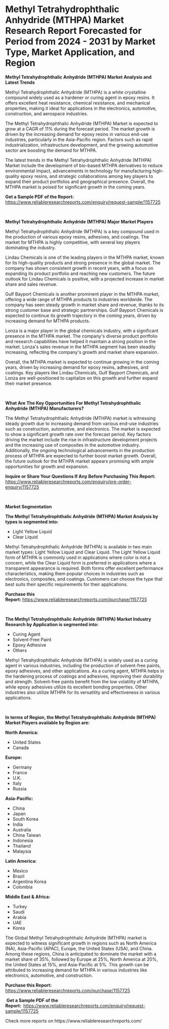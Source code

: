 <p><h1>Methyl Tetrahydrophthalic Anhydride (MTHPA) Market Research Report Forecasted for Period from 2024 -  2031 by Market Type, Market Application, and Region</h1></p><p><strong>Methyl Tetrahydrophthalic Anhydride (MTHPA) Market Analysis and Latest Trends</strong></p>
<p><p>Methyl Tetrahydrophthalic Anhydride (MTHPA) is a white crystalline compound widely used as a hardener or curing agent in epoxy resins. It offers excellent heat resistance, chemical resistance, and mechanical properties, making it ideal for applications in the electronics, automotive, construction, and aerospace industries.</p><p>The Methyl Tetrahydrophthalic Anhydride (MTHPA) Market is expected to grow at a CAGR of 11% during the forecast period. The market growth is driven by the increasing demand for epoxy resins in various end-use industries, particularly in the Asia-Pacific region. Factors such as rapid industrialization, infrastructure development, and the growing automotive sector are boosting the demand for MTHPA.</p><p>The latest trends in the Methyl Tetrahydrophthalic Anhydride (MTHPA) Market include the development of bio-based MTHPA derivatives to reduce environmental impact, advancements in technology for manufacturing high-quality epoxy resins, and strategic collaborations among key players to expand their product portfolios and geographical presence. Overall, the MTHPA market is poised for significant growth in the coming years.</p></p>
<p><strong>Get a Sample PDF of the Report:&nbsp;</strong> <a href="https://www.reliableresearchreports.com/enquiry/request-sample/1157725">https://www.reliableresearchreports.com/enquiry/request-sample/1157725</a></p>
<p>&nbsp;</p>
<p><strong>Methyl Tetrahydrophthalic Anhydride (MTHPA) Major Market Players</strong></p>
<p><p>Methyl Tetrahydrophthalic Anhydride (MTHPA) is a key compound used in the production of various epoxy resins, adhesives, and coatings. The market for MTHPA is highly competitive, with several key players dominating the industry. </p><p>Lindau Chemicals is one of the leading players in the MTHPA market, known for its high-quality products and strong presence in the global market. The company has shown consistent growth in recent years, with a focus on expanding its product portfolio and reaching new customers. The future outlook for Lindau Chemicals is positive, with a projected increase in market share and sales revenue.</p><p>Gulf Bayport Chemicals is another prominent player in the MTHPA market, offering a wide range of MTHPA products to industries worldwide. The company has seen steady growth in market share and revenue, thanks to its strong customer base and strategic partnerships. Gulf Bayport Chemicals is expected to continue its growth trajectory in the coming years, driven by increasing demand for MTHPA products.</p><p>Lonza is a major player in the global chemicals industry, with a significant presence in the MTHPA market. The company's diverse product portfolio and research capabilities have helped it maintain a strong position in the market. Lonza's sales revenue in the MTHPA segment has been steadily increasing, reflecting the company's growth and market share expansion.</p><p>Overall, the MTHPA market is expected to continue growing in the coming years, driven by increasing demand for epoxy resins, adhesives, and coatings. Key players like Lindau Chemicals, Gulf Bayport Chemicals, and Lonza are well-positioned to capitalize on this growth and further expand their market presence.</p></p>
<p>&nbsp;</p>
<p><strong>What Are The Key Opportunities For Methyl Tetrahydrophthalic Anhydride (MTHPA) Manufacturers?</strong></p>
<p><p>The Methyl Tetrahydrophthalic Anhydride (MTHPA) market is witnessing steady growth due to increasing demand from various end-use industries such as construction, automotive, and electronics. The market is expected to show a significant growth rate over the forecast period. Key factors driving the market include the rise in infrastructure development projects and the increasing use of composites in the automotive industry. Additionally, the ongoing technological advancements in the production process of MTHPA are expected to further boost market growth. Overall, the future outlook for the MTHPA market appears promising with ample opportunities for growth and expansion.</p></p>
<p><strong>Inquire or Share Your Questions If Any Before Purchasing This Report:</strong> <a href="https://www.reliableresearchreports.com/enquiry/pre-order-enquiry/1157725">https://www.reliableresearchreports.com/enquiry/pre-order-enquiry/1157725</a></p>
<p>&nbsp;</p>
<p><strong>Market Segmentation</strong></p>
<p><strong>The Methyl Tetrahydrophthalic Anhydride (MTHPA) Market Analysis by types is segmented into:</strong></p>
<p><ul><li>Light Yellow Liquid</li><li>Clear Liquid</li></ul></p>
<p><p>Methyl Tetrahydrophthalic Anhydride (MTHPA) is available in two main market types: Light Yellow Liquid and Clear Liquid. The Light Yellow Liquid form of MTHPA is commonly used in applications where color is not a concern, while the Clear Liquid form is preferred in applications where a transparent appearance is required. Both forms offer excellent performance characteristics, making them popular choices in industries such as electronics, composites, and coatings. Customers can choose the type that best suits their specific requirements for their applications.</p></p>
<p><strong>Purchase this Report:&nbsp;</strong><a href="https://www.reliableresearchreports.com/purchase/1157725">https://www.reliableresearchreports.com/purchase/1157725</a></p>
<p>&nbsp;</p>
<p><strong>The Methyl Tetrahydrophthalic Anhydride (MTHPA) Market Industry Research by Application is segmented into:</strong></p>
<p><ul><li>Curing Agent</li><li>Solvent-Free Paint</li><li>Epoxy Adhesive</li><li>Others</li></ul></p>
<p><p>Methyl Tetrahydrophthalic Anhydride (MTHPA) is widely used as a curing agent in various industries, including the production of solvent-free paints, epoxy adhesives, and other applications. As a curing agent, MTHPA helps in the hardening process of coatings and adhesives, improving their durability and strength. Solvent-free paints benefit from the low volatility of MTHPA, while epoxy adhesives utilize its excellent bonding properties. Other industries also utilize MTHPA for its versatility and effectiveness in various applications.</p></p>
<p>&nbsp;</p>
<p><strong>In terms of Region, the Methyl Tetrahydrophthalic Anhydride (MTHPA) Market Players available by Region are:</strong></p>
<p>
    <p> <strong> North America: </strong>
        <ul>
            <li>United States</li>
            <li>Canada</li>
        </ul>
        </p> 
    <p> <strong> Europe: </strong>
        <ul>
            <li>Germany</li>
            <li>France</li>
            <li>U.K.</li>
            <li>Italy</li>
            <li>Russia</li>
        </ul>
        </p> 
    <p> <strong> Asia-Pacific: </strong>
        <ul>
            <li>China</li>
            <li>Japan</li>
            <li>South Korea</li>
            <li>India</li>
            <li>Australia</li>
            <li>China Taiwan</li>
            <li>Indonesia</li>
            <li>Thailand</li>
            <li>Malaysia</li>
        </ul>
        </p> 
    <p> <strong> Latin America: </strong>
        <ul>
            <li>Mexico</li>
            <li>Brazil</li>
            <li>Argentina Korea</li>
            <li>Colombia</li>
        </ul>
        </p> 
    <p> <strong> Middle East & Africa: </strong>
        <ul>
            <li>Turkey</li>
            <li>Saudi</li>
            <li>Arabia</li>
            <li>UAE</li>
            <li>Korea</li>
        </ul>
    </p>
    </p>
<p><p>The Global Methyl Tetrahydrophthalic Anhydride (MTHPA) market is expected to witness significant growth in regions such as North America (NA), Asia-Pacific (APAC), Europe, the United States (USA), and China. Among these regions, China is anticipated to dominate the market with a market share of 35%, followed by Europe at 25%, North America at 20%, the United States at 15%, and Asia-Pacific at 5%. This growth can be attributed to increasing demand for MTHPA in various industries like electronics, automotive, and construction.</p></p>
<p><strong>Purchase this Report: </strong><a href="https://www.reliableresearchreports.com/purchase/1157725">https://www.reliableresearchreports.com/purchase/1157725</a></p>
<p>&nbsp;<strong>Get a Sample PDF of the Report:&nbsp;&nbsp;</strong><a href="https://www.reliableresearchreports.com/enquiry/request-sample/1157725">https://www.reliableresearchreports.com/enquiry/request-sample/1157725</a></p>
<p><strong></strong></p>
<p>Check more reports on https://www.reliableresearchreports.com/</p>